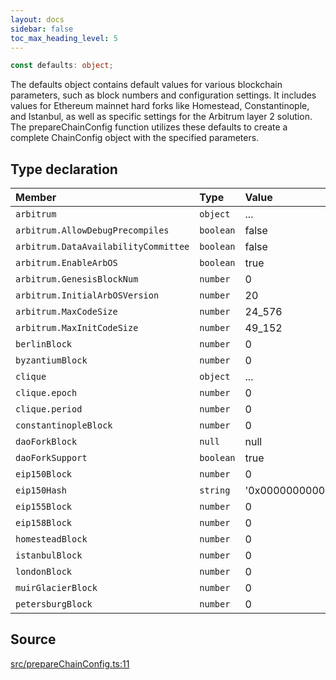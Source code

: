 ```yaml
---
layout: docs
sidebar: false
toc_max_heading_level: 5
---
```


```ts
const defaults: object;
```

The defaults object contains default values for various blockchain
parameters, such as block numbers and configuration settings. It includes
values for Ethereum mainnet hard forks like Homestead, Constantinople, and
Istanbul, as well as specific settings for the Arbitrum layer 2 solution. The
prepareChainConfig function utilizes these defaults to create a complete
ChainConfig object with the specified parameters.

## Type declaration

| Member | Type | Value |
| :------ | :------ | :------ |
| `arbitrum` | `object` | ... |
| `arbitrum.AllowDebugPrecompiles` | `boolean` | false |
| `arbitrum.DataAvailabilityCommittee` | `boolean` | false |
| `arbitrum.EnableArbOS` | `boolean` | true |
| `arbitrum.GenesisBlockNum` | `number` | 0 |
| `arbitrum.InitialArbOSVersion` | `number` | 20 |
| `arbitrum.MaxCodeSize` | `number` | 24\_576 |
| `arbitrum.MaxInitCodeSize` | `number` | 49\_152 |
| `berlinBlock` | `number` | 0 |
| `byzantiumBlock` | `number` | 0 |
| `clique` | `object` | ... |
| `clique.epoch` | `number` | 0 |
| `clique.period` | `number` | 0 |
| `constantinopleBlock` | `number` | 0 |
| `daoForkBlock` | `null` | null |
| `daoForkSupport` | `boolean` | true |
| `eip150Block` | `number` | 0 |
| `eip150Hash` | `string` | '0x0000000000000000000000000000000000000000000000000000000000000000' |
| `eip155Block` | `number` | 0 |
| `eip158Block` | `number` | 0 |
| `homesteadBlock` | `number` | 0 |
| `istanbulBlock` | `number` | 0 |
| `londonBlock` | `number` | 0 |
| `muirGlacierBlock` | `number` | 0 |
| `petersburgBlock` | `number` | 0 |

## Source

[src/prepareChainConfig.ts:11](https://github.com/OffchainLabs/arbitrum-orbit-sdk/blob/cfcbd32d6879cf7817a33b24f062a0fd879ea257/src/prepareChainConfig.ts#L11)
